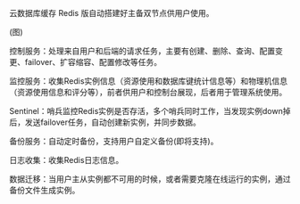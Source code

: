 云数据库缓存 Redis 版自动搭建好主备双节点供用户使用。


(图)


控制服务：处理来自用户和后端的请求任务，主要有创建、删除、查询、配置变更、failover、扩容缩容、配置修改等任务。

监控服务：收集Redis实例信息（资源使用和数据库键统计信息等）和物理机信息（资源使用信息和评分等），前者供用户和控制台展现，后者用于管理系统使用。

Sentinel：哨兵监控Redis实例是否存活，多个哨兵同时工作，当发现实例down掉后，发送failover任务，自动创建新实例，并同步数据。

备份服务：自动定时备份，支持用户自定义备份(即将支持)。

日志收集：收集Redis日志信息。

数据迁移：当用户主从实例都不可用的时候，或者需要克隆在线运行的实例，通过备份文件生成实例。
